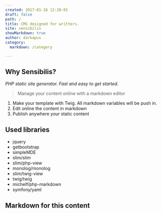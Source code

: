 ```yaml
---
created: 2017-01-16 12:28:01
draft: false
path: /
title: CMS designed for writters.
site: sensibilis
showMarkdown: true
author: darkapus
category:
  markdown: /category

---
```


## Why Sensibilis?

*PHP static site generator. Fast and easy to get started.*

> Manage your content online with a markdown editor

1. Make your template with Twig. All markdown variables will be push in.
2. Edit online the content in markdown
3. Publish anywhere your static content


## Used libraries 

- jquery
- getbootstrap
- simpleMDE
- slim/slim
- slim/php-view
- monolog/monolog
- slim/twig-view
- twig/twig
- michelf/php-markdown
- symfony/yaml

## Markdown for this content
